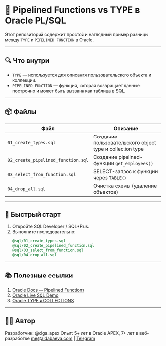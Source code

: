 # 🚀 Pipelined Functions vs TYPE в Oracle PL/SQL

Этот репозиторий содержит простой и наглядный пример разницы между `TYPE` и `PIPELINED FUNCTION` в Oracle.

---

## 🔍 Что внутри

- `TYPE` — используется для описания пользовательского объекта и коллекции.
- `PIPELINED FUNCTION` — функция, которая возвращает данные построчно и может быть вызвана как таблица в SQL.

---

## 📦 Файлы

| Файл                             | Описание |
|----------------------------------|----------|
| `01_create_types.sql`           | Создание пользовательского object type и collection type |
| `02_create_pipelined_function.sql` | Создание pipelined-функции `get_employees()` |
| `03_select_from_function.sql`   | SELECT-запрос к функции через `TABLE()` |
| `04_drop_all.sql`               | Очистка схемы (удаление объектов) |

---

## 📌 Быстрый старт

1. Откройте SQL Developer / SQL*Plus.
2. Выполните последовательно:
   ```sql
   @sql/01_create_types.sql
   @sql/02_create_pipelined_function.sql
   @sql/03_select_from_function.sql
   @sql/04_drop_all.sql


---

## 📚 Полезные ссылки

1. [Oracle Docs — Pipelined Functions](https://docs.oracle.com/en/database/oracle/oracle-database/23/lnpls/plsql-subprograms.html#GUID-6FFDC003-3B1C-43D1-A1CE-59A8DA47145E)
2. [Oracle Live SQL Demo](https://livesql.oracle.com/)
3. [Oracle TYPE и COLLECTIONS](https://docs.oracle.com/en/database/oracle/oracle-database/23/lnpls/plsql-collections-and-records.html)

---

## 👩‍💻 Автор
Разработчик: @olga_apex
Опыт: 5+ лет в Oracle APEX, 7+ лет в веб-разработке
[me@aldabaeva.com](mailto:me@aldabaeva.com) | [Telegram](https://t.me/skiperkrut)

